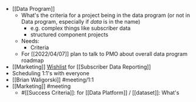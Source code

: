 - [[Data Program]]
	- What's the criteria for a project being in the data program (or not in Data program, especially if _data_ is in the name)
		- e.g. complex things like subscriber data
		- structured component projects
	- Needs:
		- Criteria
	- For [[2022/04/07]] plan to talk to PMO about overall data program roadmap
- [[Marketing]] [Wishlist](https://docs.google.com/spreadsheets/d/1BTmtHjd4_el0AMrm537RW3kNdyFCAoykzkqETUV0DyI/edit?usp=sharing) for [[Subscriber Data Reporting]]
- Scheduling 1:1's with everyone
- [[Brian Waligorski]] #meeting/1:1
- [[Marketing]] #meeting
	- #[[Success Criteria]]: for [[Data Platform]] / [[dataset]]: What's